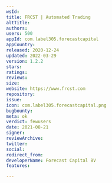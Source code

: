 ```yaml
---
wsId: 
title: FRCST | Automated Trading
altTitle: 
authors: 
users: 500
appId: com.label305.forecastcapital
appCountry: 
released: 2020-12-24
updated: 2022-03-29
version: 1.2.2
stars: 
ratings: 
reviews: 
size: 
website: https://www.frcst.com
repository: 
issue: 
icon: com.label305.forecastcapital.png
bugbounty: 
meta: ok
verdict: fewusers
date: 2021-08-21
signer: 
reviewArchive: 
twitter: 
social: 
redirect_from: 
developerName: Forecast Capital BV
features: 

---
```


